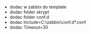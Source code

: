 - dodac w zabbix do template
- dodac folder skrypt
- dodac folder conf.d
- dodac Include=C:\zabbix\conf.d\*.conf
- dodac Timeout=30
